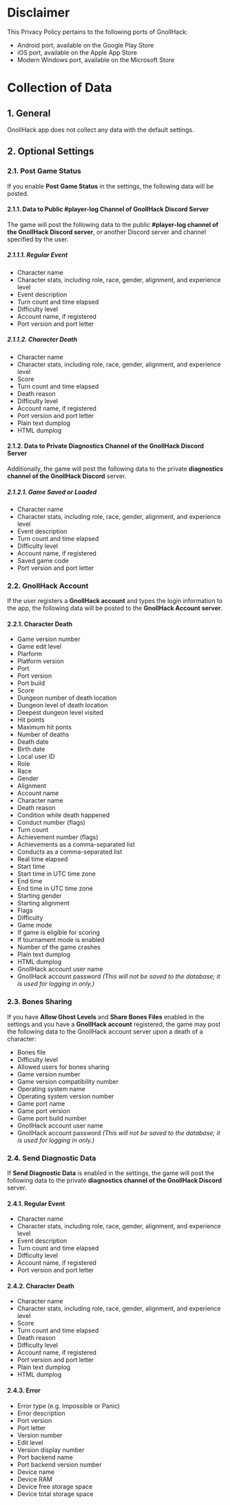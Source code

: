 # Disclaimer

This Privacy Policy pertains to the following ports of GnollHack:
- Android port, available on the Google Play Store
- iOS port, available on the Apple App Store
- Modern Windows port, available on the Microsoft Store

# Collection of Data

## 1. General

GnollHack app does not collect any data with the default settings.

## 2. Optional Settings

### 2.1. Post Game Status

If you enable **Post Game Status** in the settings, the following data will be posted.

#### 2.1.1. Data to Public #player-log Channel of GnollHack Discord Server

The game will post the following data to the public **#player-log channel of the GnollHack Discord server**, or another Discord server and channel specified by the user.

##### 2.1.1.1. Regular Event

- Character name
- Character stats, including role, race, gender, alignment, and experience level
- Event description
- Turn count and time elapsed
- Difficulty level
- Account name, if registered
- Port version and port letter

##### 2.1.1.2. Character Death

- Character name
- Character stats, including role, race, gender, alignment, and experience level
- Score
- Turn count and time elapsed
- Death reason
- Difficulty level
- Account name, if registered
- Port version and port letter
- Plain text dumplog
- HTML dumplog

#### 2.1.2. Data to Private Diagnostics Channel of the GnollHack Discord Server

Additionally, the game will post the following data to the private **diagnostics channel of the GnollHack Discord** server.

##### 2.1.2.1. Game Saved or Loaded

- Character name
- Character stats, including role, race, gender, alignment, and experience level
- Event description
- Turn count and time elapsed
- Difficulty level
- Account name, if registered
- Saved game code
- Port version and port letter

### 2.2. GnollHack Account

If the user registers a **GnollHack account** and types the login information to the app, the following data will be posted to the **GnollHack Account server**.

#### 2.2.1. Character Death

- Game version number
- Game edit level
- Plarform
- Platform version
- Port
- Port version
- Port build
- Score
- Dungeon number of death location
- Dungeon level of death location
- Deepest dungeon level visited
- Hit points
- Maximum hit ponts
- Number of deaths
- Death date
- Birth date
- Local user ID
- Role
- Race
- Gender
- Alignment
- Account name
- Character name
- Death reason
- Condition while death happened
- Conduct number (flags)
- Turn count
- Achievement number (flags)
- Achievements as a comma-separated list
- Conducts as a comma-separated list
- Real time elapsed
- Start time
- Start time in UTC time zone
- End time
- End time in UTC time zone
- Starting gender
- Starting alignment
- Flags
- Difficulty
- Game mode
- If game is eligible for scoring
- If tournament mode is enabled
- Number of the game crashes
- Plain text dumplog
- HTML dumplog
- GnollHack account user name 
- GnollHack account password *(This will not be saved to the database; it is used for logging in only.)*

### 2.3. Bones Sharing

If you have **Allow Ghost Levels** and **Share Bones Files** enabled in the settings and you have a **GnollHack account** registered, the game may post the following data to the GnollHack account server upon a death of a character:

- Bones file
- Difficulty level
- Allowed users for bones sharing
- Game version number
- Game version compatibility number
- Operating system name
- Operating system version number
- Game port name
- Game port version
- Game port build number
- GnollHack account user name
- GnollHack account password *(This will not be saved to the database; it is used for logging in only.)*

### 2.4. Send Diagnostic Data

If **Send Diagnostic Data** is enabled in the settings, the game will post the following data to the private **diagnostics channel of the GnollHack Discord** server.

#### 2.4.1. Regular Event

- Character name
- Character stats, including role, race, gender, alignment, and experience level
- Event description
- Turn count and time elapsed
- Difficulty level
- Account name, if registered
- Port version and port letter

#### 2.4.2. Character Death

- Character name
- Character stats, including role, race, gender, alignment, and experience level
- Score
- Turn count and time elapsed
- Death reason
- Difficulty level
- Account name, if registered
- Port version and port letter
- Plain text dumplog
- HTML dumplog

#### 2.4.3. Error

- Error type (e.g. Impossible or Panic)
- Error description
- Port version
- Port letter
- Version number
- Edit level
- Version display number
- Port backend name
- Port backend version number
- Device name
- Device RAM
- Device free storage space
- Device total storage space